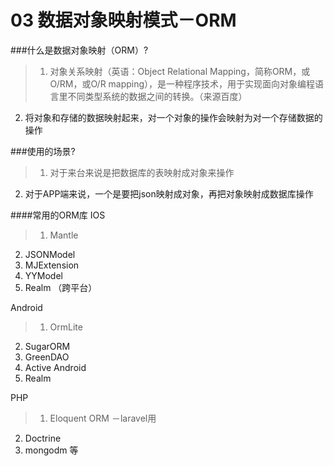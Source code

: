 # 03 数据对象映射模式－ORM
###什么是数据对象映射（ORM）?


> 1. 对象关系映射（英语：Object Relational Mapping，简称ORM，或O/RM，或O/R mapping），是一种程序技术，用于实现面向对象编程语言里不同类型系统的数据之间的转换。（来源百度） 
2. 将对象和存储的数据映射起来，对一个对象的操作会映射为对一个存储数据的操作



###使用的场景?


> 1. 对于来台来说是把数据库的表映射成对象来操作
2. 对于APP端来说，一个是要把json映射成对象，再把对象映射成数据库操作

####常用的ORM库
IOS

> 1. Mantle
2. JSONModel
3. MJExtension
4. YYModel
5. Realm （跨平台）

Android

> 1. OrmLite
2. SugarORM
3. GreenDAO
4. Active Android
5. Realm

PHP

> 1. Eloquent ORM  －laravel用
2. Doctrine
3. mongodm 等








